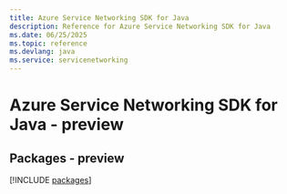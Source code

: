 ```yaml
---
title: Azure Service Networking SDK for Java
description: Reference for Azure Service Networking SDK for Java
ms.date: 06/25/2025
ms.topic: reference
ms.devlang: java
ms.service: servicenetworking
---
```

# Azure Service Networking SDK for Java - preview
## Packages - preview
[!INCLUDE [packages](service-networking-index.md)]